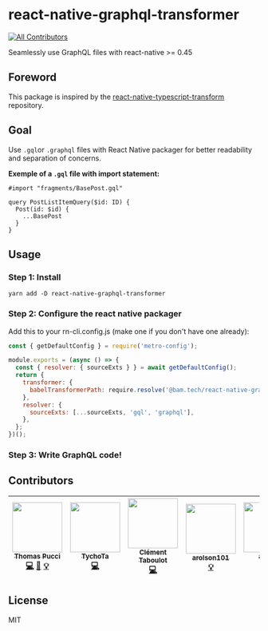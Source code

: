 # react-native-graphql-transformer

[![All Contributors](https://img.shields.io/badge/all_contributors-6-orange.svg?style=flat-square)](#contributors)

Seamlessly use GraphQL files with react-native >= 0.45

## Foreword

This package is inspired by the
[react-native-typescript-transform](https://github.com/ds300/react-native-typescript-transformer)
repository.

## Goal

Use `.gql`or `.graphql` files with React Native packager for better readability
and separation of concerns.

**Exemple of a `.gql` file with import statement:**

```gql
#import "fragments/BasePost.gql"

query PostListItemQuery($id: ID) {
  Post(id: $id) {
    ...BasePost
  }
}
```

## Usage

### Step 1: Install

    yarn add -D react-native-graphql-transformer

### Step 2: Configure the react native packager

Add this to your rn-cli.config.js (make one if you don't have one already):

```js
const { getDefaultConfig } = require('metro-config');

module.exports = (async () => {
  const { resolver: { sourceExts } } = await getDefaultConfig();
  return {
    transformer: {
      babelTransformerPath: require.resolve('@bam.tech/react-native-graphql-transformer'),
    },
    resolver: {
      sourceExts: [...sourceExts, 'gql', 'graphql'],
    },
  };
})();
```

### Step 3: Write GraphQL code!

## Contributors

<!-- ALL-CONTRIBUTORS-LIST:START - Do not remove or modify this section -->
<!-- prettier-ignore -->
| [<img src="https://avatars1.githubusercontent.com/u/16262904?v=4" width="100px;"/><br /><sub><b>Thomas Pucci</b></sub>](https://github.com/tpucci)<br />[💻](https://github.com/bamlab/react-native-graphql-transformer/commits?author=tpucci "Code") [📖](https://github.com/bamlab/react-native-graphql-transformer/commits?author=tpucci "Documentation") [💡](#example-tpucci "Examples") | [<img src="https://avatars2.githubusercontent.com/u/13785185?v=4" width="100px;"/><br /><sub><b>TychoTa</b></sub>](https://twitter.com/TychoTa)<br />[💻](https://github.com/bamlab/react-native-graphql-transformer/commits?author=tychota "Code") | [<img src="https://avatars2.githubusercontent.com/u/9041221?v=4" width="100px;"/><br /><sub><b>Clément Taboulot</b></sub>](https://github.com/taboulot)<br />[💻](https://github.com/bamlab/react-native-graphql-transformer/commits?author=taboulot "Code") | [<img src="https://avatars0.githubusercontent.com/u/5304092?v=4" width="100px;"/><br /><sub><b>arolson101</b></sub>](https://github.com/arolson101)<br />[💡](#example-arolson101 "Examples") | [<img src="https://avatars1.githubusercontent.com/u/14874974?v=4" width="100px;"/><br /><sub><b>ajubin</b></sub>](https://github.com/ajubin)<br />[💻](https://github.com/bamlab/react-native-graphql-transformer/commits?author=ajubin "Code") | [<img src="https://avatars1.githubusercontent.com/u/13874?v=4" width="100px;"/><br /><sub><b>Gerard de Brieder</b></sub>](https://github.com/smeevil)<br />[🐛](https://github.com/bamlab/react-native-graphql-transformer/issues?q=author%3Asmeevil "Bug reports") |
| :---: | :---: | :---: | :---: | :---: | :---: |
<!-- ALL-CONTRIBUTORS-LIST:END -->

## License

MIT
